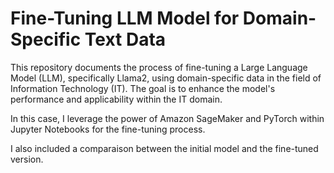# Fine-Tuning LLM Model for Domain-Specific Text Data

This repository documents the process of fine-tuning a Large Language Model (LLM), specifically Llama2, using domain-specific data in the field of Information Technology (IT). The goal is to enhance the model's performance and applicability within the IT domain. 

In this case, I leverage the power of Amazon SageMaker and PyTorch within Jupyter Notebooks for the fine-tuning process. 

I also included a comparaison between the initial model and the fine-tuned version.